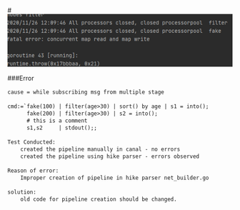 
#![](error.png)
    
###Error 
    
    cause = while subscribing msg from multiple stage
    
    cmd:=`fake(100) | filter(age>30) | sort() by age | s1 = into();
          fake(200) | filter(age>30) | s2 = into();
          # this is a comment
          s1,s2     | stdout();;
      
    Test Conducted:
        created the pipeline manually in canal - no errors 
        created the pipeline using hike parser - errors observed
              
    Reason of error:
        Improper creation of pipeline in hike parser net_builder.go
        
    solution:
        old code for pipeline creation should be changed.
                  